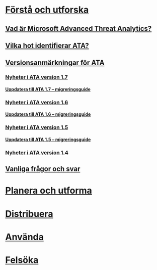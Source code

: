 # [Förstå och utforska](what-is-ata.md)
## [Vad är Microsoft Advanced Threat Analytics?](what-is-ata.md)
## [Vilka hot identifierar ATA?](ata-threats.md)
## [Versionsanmärkningar för ATA](ata-release-notes.md)
### [Nyheter i ATA version 1.7](whats-new-version-1.7.md)
#### [Uppdatera till ATA 1.7 – migreringsguide](ata-update-1.7-migration-guide.md)
### [Nyheter i ATA version 1.6](whats-new-version-1.6.md)
#### [Uppdatera till ATA 1.6 – migreringsguide](ata-update-1.6-migration-guide.md)
### [Nyheter i ATA version 1.5](whats-new-version-1.5.md)
#### [Uppdatera till ATA 1.5 – migreringsguide](ata-update-1.5-migration-guide.md)
### [Nyheter i ATA version 1.4](whats-new-version-1.4.md)
## [Vanliga frågor och svar](ata-technical-faq.md)
# [Planera och utforma](/advanced-threat-analytics/plan-design/ata-architecture)
# [Distribuera](/advanced-threat-analytics/deploy-use/preinstall-ata)
# [Använda](/advanced-threat-analytics/deploy-use/operate-ata)
# [Felsöka](/advanced-threat-analytics/troubleshoot/troubleshooting-ata-known-errors)


<!--HONumber=Oct16_HO5-->


